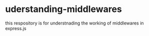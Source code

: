 # uderstanding-middlewares
this respository is for understnading the working of middlewares in express.js
